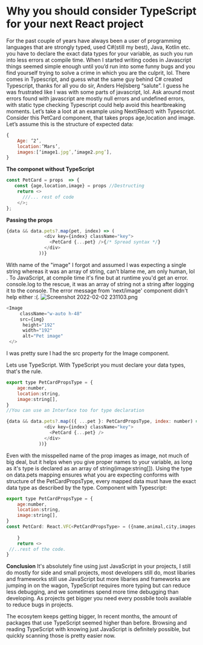 # Why you should consider TypeScript for your next React project

For the past couple of years have always been a user of programming languages that are strongly typed, used C#(still my best), Java, Kotlin etc. you have to declare the exact data types for your variable, as such you run into less errors at compile time. When I started writing codes in Javascript things seemed simple enough until you’d run into some funny bugs and you find yourself trying to solve a crime in which you are the culprit, lol. There comes in Typescript, and guess what the same guy behind C# created Typescript, thanks for all you do sir, Anders Hejlsberg  “salute”.
I guess he was frustrated like I was with some parts of javascript, lol. Ask around most errors found with javascript are mostly null errors and undefined errors, with static type checking Typescript could help avoid this heartbreaking moments.
Let’s take a loot at an example using Next(React) with Typescript.
Consider this PetCard component, that takes props age,location and image.
Let’s assume this is the structure of expected data:
```js
{
	Age: ‘2’,
	location:’Mars’,
	images:[‘image1.jpg’,’image2.png’],
}
``` 
**The componet without TypeScript**
```js
const PetCard = props  => {
   const {age,location,image} = props //Destructing
    return <>
      ///... rest of code
    </>;
};
``` 
**Passing the props**
```js
{data && data.pets?.map(pet, index) => (
              <div key={index} className="key">
                <PetCard {...pet} />{/* Spread syntax */}
              </div>
            ))}
```  
With name of the "image" I forgot and assumed I was expecting a single string whereas it was an array of string, can’t blame me, am only human, lol . To JavaScript, at compile time it's fine but at runtime you'd get an error. console.log to the rescue, it was an array of string not a string after logging it to the console. The error message from 'next/image' component didn't help either :(.
![Screenshot 2022-02-02 231103.png](https://cdn.hashnode.com/res/hashnode/image/upload/v1643814806719/nZIlivzru.png)

```js
<Image
     className="w-auto h-48"
     src={img}
      height="192"
      width="192"
      alt="Pet image"
 </>
``` 
I was pretty sure I had the src property for the Image component.

Lets use TypeScript.
With TypeScript you must declare your data types, that's the rule.

```js
export type PetCardPropsType = {
    age:number,
    location:string,
    image:string[],
}
//You can use an Interface too for type declaration
``` 

```js
{data && data.pets?.map(({ ...pet }: PetCardPropsType, index: number) => (
              <div key={index} className="key">
                <PetCard {...pet} />
              </div>
            ))}
``` 
Even with the misspelled name of the prop images as image, not much of big deal, but it helps when you give proper names to your variable, as long as it's type is declared as an array of string(image:string[]). Using the type on data.pets mapping ensures what you are expecting conforms with structure of the PetCardPropsType, every mapped data must have the exact data type as described by the type.
Component with Typescript:
```js
export type PetCardPropsType = {
    age:number,
    location:string,
    image:string[],
}
const PetCard: React.VFC<PetCardPropsType> = ({name,animal,city,images,state}) => {
   
    }
    return <>
 //..rest of the code.
}
``` 
**Conclusion**
It's absolutely fine using just JavaScript in your projects, I still do mostly for side and small projects, most developers still do, most libaries and frameworks still use JavaScript but more libaries and frameworks are jumping in on the wagon, TypeScript requires more typing but can reduce less debugging, and we sometimes spend more time debugging than developing. As projects get bigger you need every possbile tools available to reduce bugs in projects.

The ecosytem keeps getting bigger, In recent months, the amount of packages that use TypeScript seemed higher than before. Browsing and reading TypeScript with knowing just JavaScript is definitely possible, but quickly scanning those is pretty easier now.


